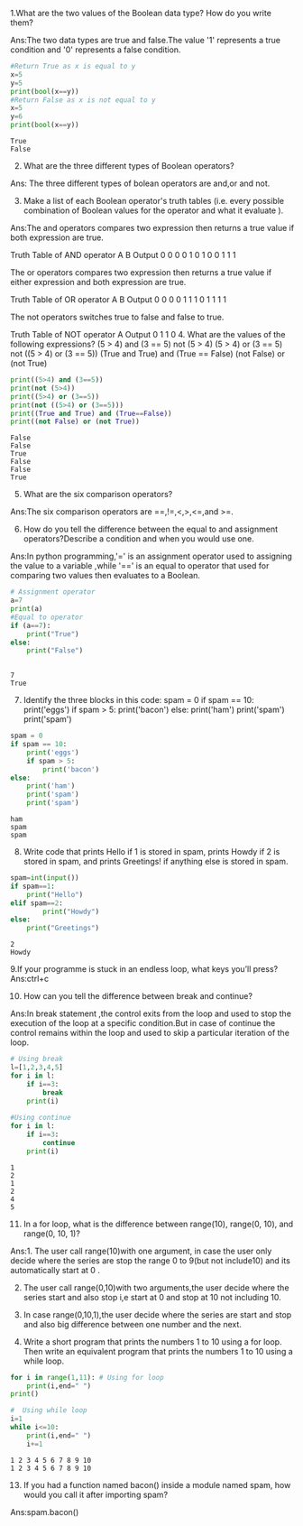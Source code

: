 1.What are the two values of the Boolean data type? How do you write them?

Ans:The two data types are true and false.The value '1' represents a true condition and '0' represents a false condition.

```python
#Return True as x is equal to y
x=5
y=5
print(bool(x==y))
#Return False as x is not equal to y
x=5
y=6
print(bool(x==y))

```

    True
    False
    
2. What are the three different types of Boolean operators?

Ans: The three different types of bolean operators are and,or and not.

3. Make a list of each Boolean operator's truth tables (i.e. every possible combination of Boolean values for the operator and what it evaluate ).

Ans:The and operators compares two expression then returns a true value if both expression are true.

   Truth Table of AND operator
   A B Output
   0 0 0
   0 1 0
   1 0 0
   1 1 1
   
   The or operators compares two expression then returns a true value if either 
   expression and both expression are true.
   
   Truth Table of OR operator
   A B Output
   0 0 0
   0 1 1
   1 0 1
   1 1 1
   
   The not operators switches true to false and false to true.
   
   Truth Table of NOT operator
   A  Output
   0   1
   1   0
4. What are the values of the following expressions?
(5 > 4) and (3 == 5)
not (5 > 4)
(5 > 4) or (3 == 5)
not ((5 > 4) or (3 == 5))
(True and True) and (True == False)
(not False) or (not True)



```python
print((5>4) and (3==5))
print(not (5>4))
print((5>4) or (3==5))
print(not ((5>4) or (3==5)))
print((True and True) and (True==False))
print((not False) or (not True))
```

    False
    False
    True
    False
    False
    True
    
5. What are the six comparison operators?

Ans:The six comparison operators are ==,!=,<,>,<=,and >=.

6. How do you tell the difference between the equal to and assignment operators?Describe a condition and when you would use one.

Ans:In python programming,'=' is an assignment operator used to assigning the value to a variable ,while '==' is an equal to operator that used for comparing
two values then evaluates to a Boolean.

```python
# Assignment operator
a=7
print(a)
#Equal to operator
if (a==7):
    print("True")
else:
    print("False")
    
```

    7
    True
    
7. Identify the three blocks in this code:
spam = 0
if spam == 10:
print('eggs')
if spam > 5:
print('bacon')
else:
print('ham')
print('spam')
print('spam')


```python
spam = 0
if spam == 10:
    print('eggs')
    if spam > 5:
        print('bacon')
else:
    print('ham')
    print('spam')
    print('spam')
```

    ham
    spam
    spam
    
8. Write code that prints Hello if 1 is stored in spam, prints Howdy if 2 is stored in spam, and prints Greetings! if anything else is stored in spam.

```python
spam=int(input())
if spam==1:
    print("Hello")
elif spam==2:    
        print("Howdy")
else:
    print("Greetings")
```

    2
    Howdy
    
9.If your programme is stuck in an endless loop, what keys you’ll press?
Ans:ctrl+c

10. How can you tell the difference between break and continue?

Ans:In break statement ,the control exits from the loop and used to stop the execution of the loop at a specific condition.But in case of continue the control remains within the loop and used to skip a particular iteration of the loop.

```python
# Using break 
l=[1,2,3,4,5]
for i in l:
    if i==3:
        break
    print(i) 
    
#Using continue
for i in l:
    if i==3:
        continue
    print(i)
```

    1
    2
    1
    2
    4
    5
    
11. In a for loop, what is the difference between range(10), range(0, 10), and range(0, 10, 1)?

Ans:1. The user call range(10)with one argument, in case the user only decide where the  series are stop the range 0 to 9(but not include10) and its automatically start at 0 . 

2. The user call range(0,10)with two arguments,the user decide where the series start and also stop i,e start at 0 and stop at 10 not including 10.

3. In case range(0,10,1),the user decide where the series are start and stop and also big difference between one number and the next.

12. Write a short program that prints the numbers 1 to 10 using a for loop. Then write an equivalent program that prints the numbers 1 to 10 using a while loop.    

```python
for i in range(1,11): # Using for loop
    print(i,end=" ")
print()    

#  Using while loop
i=1
while i<=10:
    print(i,end=" ")
    i+=1
```

    1 2 3 4 5 6 7 8 9 10 
    1 2 3 4 5 6 7 8 9 10 
13. If you had a function named bacon() inside a module named spam, how would you call it after importing spam?

Ans:spam.bacon()